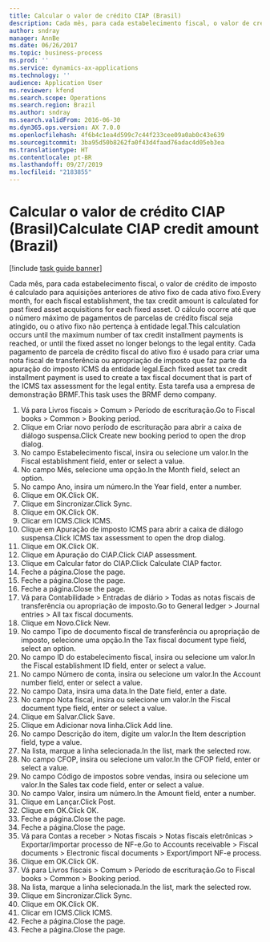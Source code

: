 ```yaml
---
title: Calcular o valor de crédito CIAP (Brasil)
description: Cada mês, para cada estabelecimento fiscal, o valor de crédito de imposto é calculado para aquisições anteriores de ativo fixo de cada ativo fixo.
author: sndray
manager: AnnBe
ms.date: 06/26/2017
ms.topic: business-process
ms.prod: ''
ms.service: dynamics-ax-applications
ms.technology: ''
audience: Application User
ms.reviewer: kfend
ms.search.scope: Operations
ms.search.region: Brazil
ms.author: sndray
ms.search.validFrom: 2016-06-30
ms.dyn365.ops.version: AX 7.0.0
ms.openlocfilehash: 4f6b4c1ea4d599c7c44f233cee09a0ab0c43e639
ms.sourcegitcommit: 3ba95d50b8262fa0f43d4faad76adac4d05eb3ea
ms.translationtype: HT
ms.contentlocale: pt-BR
ms.lasthandoff: 09/27/2019
ms.locfileid: "2183855"
---
```

# <a name="calculate-ciap-credit-amount-brazil"></a><span data-ttu-id="0db57-103">Calcular o valor de crédito CIAP (Brasil)</span><span class="sxs-lookup"><span data-stu-id="0db57-103">Calculate CIAP credit amount (Brazil)</span></span>

[!include [task guide banner](../../includes/task-guide-banner.md)]

<span data-ttu-id="0db57-104">Cada mês, para cada estabelecimento fiscal, o valor de crédito de imposto é calculado para aquisições anteriores de ativo fixo de cada ativo fixo.</span><span class="sxs-lookup"><span data-stu-id="0db57-104">Every month, for each fiscal establishment, the tax credit amount is calculated for past fixed asset acquisitions for each fixed asset.</span></span> <span data-ttu-id="0db57-105">O cálculo ocorre até que o número máximo de pagamentos de parcelas de crédito fiscal seja atingido, ou o ativo fixo não pertença à entidade legal.</span><span class="sxs-lookup"><span data-stu-id="0db57-105">This calculation occurs until the maximum number of tax credit installment payments is reached, or until the fixed asset no longer belongs to the legal entity.</span></span> <span data-ttu-id="0db57-106">Cada pagamento de parcela de crédito fiscal do ativo fixo é usado para criar uma nota fiscal de transferência ou apropriação de imposto que faz parte da apuração do imposto ICMS da entidade legal.</span><span class="sxs-lookup"><span data-stu-id="0db57-106">Each fixed asset tax credit installment payment is used to create a tax fiscal document that is part of the ICMS tax assessment for the legal entity.</span></span> <span data-ttu-id="0db57-107">Esta tarefa usa a empresa de demonstração BRMF.</span><span class="sxs-lookup"><span data-stu-id="0db57-107">This task uses the BRMF demo company.</span></span>

1. <span data-ttu-id="0db57-108">Vá para Livros fiscais > Comum > Período de escrituração.</span><span class="sxs-lookup"><span data-stu-id="0db57-108">Go to Fiscal books > Common > Booking period.</span></span>
2. <span data-ttu-id="0db57-109">Clique em Criar novo período de escrituração para abrir a caixa de diálogo suspensa.</span><span class="sxs-lookup"><span data-stu-id="0db57-109">Click Create new booking period to open the drop dialog.</span></span>
3. <span data-ttu-id="0db57-110">No campo Estabelecimento fiscal, insira ou selecione um valor.</span><span class="sxs-lookup"><span data-stu-id="0db57-110">In the Fiscal establishment field, enter or select a value.</span></span>
4. <span data-ttu-id="0db57-111">No campo Mês, selecione uma opção.</span><span class="sxs-lookup"><span data-stu-id="0db57-111">In the Month field, select an option.</span></span>
5. <span data-ttu-id="0db57-112">No campo Ano, insira um número.</span><span class="sxs-lookup"><span data-stu-id="0db57-112">In the Year field, enter a number.</span></span>
6. <span data-ttu-id="0db57-113">Clique em OK.</span><span class="sxs-lookup"><span data-stu-id="0db57-113">Click OK.</span></span>
7. <span data-ttu-id="0db57-114">Clique em Sincronizar.</span><span class="sxs-lookup"><span data-stu-id="0db57-114">Click Sync.</span></span>
8. <span data-ttu-id="0db57-115">Clique em OK.</span><span class="sxs-lookup"><span data-stu-id="0db57-115">Click OK.</span></span>
9. <span data-ttu-id="0db57-116">Clicar em ICMS.</span><span class="sxs-lookup"><span data-stu-id="0db57-116">Click ICMS.</span></span>
10. <span data-ttu-id="0db57-117">Clique em Apuração de imposto ICMS para abrir a caixa de diálogo suspensa.</span><span class="sxs-lookup"><span data-stu-id="0db57-117">Click ICMS tax assessment to open the drop dialog.</span></span>
11. <span data-ttu-id="0db57-118">Clique em OK.</span><span class="sxs-lookup"><span data-stu-id="0db57-118">Click OK.</span></span>
12. <span data-ttu-id="0db57-119">Clique em Apuração do CIAP.</span><span class="sxs-lookup"><span data-stu-id="0db57-119">Click CIAP assessment.</span></span>
13. <span data-ttu-id="0db57-120">Clique em Calcular fator do CIAP.</span><span class="sxs-lookup"><span data-stu-id="0db57-120">Click Calculate CIAP factor.</span></span>
14. <span data-ttu-id="0db57-121">Feche a página.</span><span class="sxs-lookup"><span data-stu-id="0db57-121">Close the page.</span></span>
15. <span data-ttu-id="0db57-122">Feche a página.</span><span class="sxs-lookup"><span data-stu-id="0db57-122">Close the page.</span></span>
16. <span data-ttu-id="0db57-123">Feche a página.</span><span class="sxs-lookup"><span data-stu-id="0db57-123">Close the page.</span></span>
17. <span data-ttu-id="0db57-124">Vá para Contabilidade > Entradas de diário > Todas as notas fiscais de transferência ou apropriação de imposto.</span><span class="sxs-lookup"><span data-stu-id="0db57-124">Go to General ledger > Journal entries > All tax fiscal documents.</span></span>
18. <span data-ttu-id="0db57-125">Clique em Novo.</span><span class="sxs-lookup"><span data-stu-id="0db57-125">Click New.</span></span>
19. <span data-ttu-id="0db57-126">No campo Tipo de documento fiscal de transferência ou apropriação de imposto, selecione uma opção.</span><span class="sxs-lookup"><span data-stu-id="0db57-126">In the Tax fiscal document type field, select an option.</span></span>
20. <span data-ttu-id="0db57-127">No campo ID do estabelecimento fiscal, insira ou selecione um valor.</span><span class="sxs-lookup"><span data-stu-id="0db57-127">In the Fiscal establishment ID field, enter or select a value.</span></span>
21. <span data-ttu-id="0db57-128">No campo Número de conta, insira ou selecione um valor.</span><span class="sxs-lookup"><span data-stu-id="0db57-128">In the Account number field, enter or select a value.</span></span>
22. <span data-ttu-id="0db57-129">No campo Data, insira uma data.</span><span class="sxs-lookup"><span data-stu-id="0db57-129">In the Date field, enter a date.</span></span>
23. <span data-ttu-id="0db57-130">No campo Nota fiscal, insira ou selecione um valor.</span><span class="sxs-lookup"><span data-stu-id="0db57-130">In the Fiscal document type field, enter or select a value.</span></span>
24. <span data-ttu-id="0db57-131">Clique em Salvar.</span><span class="sxs-lookup"><span data-stu-id="0db57-131">Click Save.</span></span>
25. <span data-ttu-id="0db57-132">Clique em Adicionar nova linha.</span><span class="sxs-lookup"><span data-stu-id="0db57-132">Click Add line.</span></span>
26. <span data-ttu-id="0db57-133">No campo Descrição do item, digite um valor.</span><span class="sxs-lookup"><span data-stu-id="0db57-133">In the Item description field, type a value.</span></span>
27. <span data-ttu-id="0db57-134">Na lista, marque a linha selecionada.</span><span class="sxs-lookup"><span data-stu-id="0db57-134">In the list, mark the selected row.</span></span>
28. <span data-ttu-id="0db57-135">No campo CFOP, insira ou selecione um valor.</span><span class="sxs-lookup"><span data-stu-id="0db57-135">In the CFOP field, enter or select a value.</span></span>
29. <span data-ttu-id="0db57-136">No campo Código de impostos sobre vendas, insira ou selecione um valor.</span><span class="sxs-lookup"><span data-stu-id="0db57-136">In the Sales tax code field, enter or select a value.</span></span>
30. <span data-ttu-id="0db57-137">No campo Valor, insira um número.</span><span class="sxs-lookup"><span data-stu-id="0db57-137">In the Amount field, enter a number.</span></span>
31. <span data-ttu-id="0db57-138">Clique em Lançar.</span><span class="sxs-lookup"><span data-stu-id="0db57-138">Click Post.</span></span>
32. <span data-ttu-id="0db57-139">Clique em OK.</span><span class="sxs-lookup"><span data-stu-id="0db57-139">Click OK.</span></span>
33. <span data-ttu-id="0db57-140">Feche a página.</span><span class="sxs-lookup"><span data-stu-id="0db57-140">Close the page.</span></span>
34. <span data-ttu-id="0db57-141">Feche a página.</span><span class="sxs-lookup"><span data-stu-id="0db57-141">Close the page.</span></span>
35. <span data-ttu-id="0db57-142">Vá para Contas a receber > Notas fiscais > Notas fiscais eletrônicas > Exportar/importar processo de NF-e.</span><span class="sxs-lookup"><span data-stu-id="0db57-142">Go to Accounts receivable > Fiscal documents > Electronic fiscal documents > Export/import NF-e process.</span></span>
36. <span data-ttu-id="0db57-143">Clique em OK.</span><span class="sxs-lookup"><span data-stu-id="0db57-143">Click OK.</span></span>
37. <span data-ttu-id="0db57-144">Vá para Livros fiscais > Comum > Período de escrituração.</span><span class="sxs-lookup"><span data-stu-id="0db57-144">Go to Fiscal books > Common > Booking period.</span></span>
38. <span data-ttu-id="0db57-145">Na lista, marque a linha selecionada.</span><span class="sxs-lookup"><span data-stu-id="0db57-145">In the list, mark the selected row.</span></span>
39. <span data-ttu-id="0db57-146">Clique em Sincronizar.</span><span class="sxs-lookup"><span data-stu-id="0db57-146">Click Sync.</span></span>
40. <span data-ttu-id="0db57-147">Clique em OK.</span><span class="sxs-lookup"><span data-stu-id="0db57-147">Click OK.</span></span>
41. <span data-ttu-id="0db57-148">Clicar em ICMS.</span><span class="sxs-lookup"><span data-stu-id="0db57-148">Click ICMS.</span></span>
42. <span data-ttu-id="0db57-149">Feche a página.</span><span class="sxs-lookup"><span data-stu-id="0db57-149">Close the page.</span></span>
43. <span data-ttu-id="0db57-150">Feche a página.</span><span class="sxs-lookup"><span data-stu-id="0db57-150">Close the page.</span></span>

